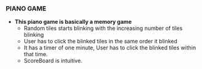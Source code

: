 ### PIANO GAME

* **This piano game is basically a memory game**
   * Random tiles starts blinking with the increasing number of tiles blinking 
   * User has to click the blinked tiles in the same order it blinked
   * It has a timer of one minute, User has to click the blinked tiles within that time.
   * ScoreBoard is intuitive.